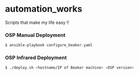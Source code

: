 # automation_works
Scripts that make my life easy !!


### OSP Manual Deployment
```sh
$ ansible-playbook configure_beaker.yaml
```

### OSP Infrared Deployment
```sh
$ ./deploy.sh <hostname/IP of Beaker machine> <OSP version>
```
